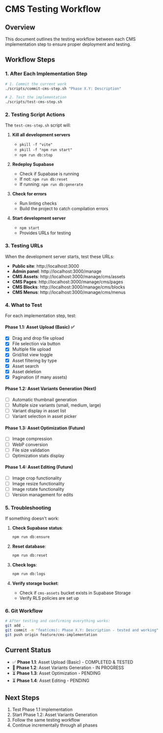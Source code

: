 # CMS Testing Workflow

## Overview
This document outlines the testing workflow between each CMS implementation step to ensure proper deployment and testing.

## Workflow Steps

### 1. After Each Implementation Step

```bash
# 1. Commit the current work
./scripts/commit-cms-step.sh "Phase X.Y: Description"

# 2. Test the implementation
./scripts/test-cms-step.sh
```

### 2. Testing Script Actions

The `test-cms-step.sh` script will:

1. **Kill all development servers**
   - `pkill -f "vite"`
   - `pkill -f "npm run start"`
   - `npm run db:stop`

2. **Redeploy Supabase**
   - Check if Supabase is running
   - If not: `npm run db:reset`
   - If running: `npm run db:generate`

3. **Check for errors**
   - Run linting checks
   - Build the project to catch compilation errors

4. **Start development server**
   - `npm start`
   - Provides URLs for testing

### 3. Testing URLs

When the development server starts, test these URLs:

- **Public site**: http://localhost:3000
- **Admin panel**: http://localhost:3000/manage
- **CMS Assets**: http://localhost:3000/manage/cms/assets
- **CMS Pages**: http://localhost:3000/manage/cms/pages
- **CMS Blocks**: http://localhost:3000/manage/cms/blocks
- **CMS Menus**: http://localhost:3000/manage/cms/menus

### 4. What to Test

For each implementation step, test:

#### Phase 1.1: Asset Upload (Basic) ✅
- [x] Drag and drop file upload
- [x] File selection via button
- [x] Multiple file upload
- [x] Grid/list view toggle
- [x] Asset filtering by type
- [x] Asset search
- [x] Asset deletion
- [x] Pagination (if many assets)

#### Phase 1.2: Asset Variants Generation (Next)
- [ ] Automatic thumbnail generation
- [ ] Multiple size variants (small, medium, large)
- [ ] Variant display in asset list
- [ ] Variant selection in asset picker

#### Phase 1.3: Asset Optimization (Future)
- [ ] Image compression
- [ ] WebP conversion
- [ ] File size validation
- [ ] Optimization stats display

#### Phase 1.4: Asset Editing (Future)
- [ ] Image crop functionality
- [ ] Image resize functionality
- [ ] Image rotate functionality
- [ ] Version management for edits

### 5. Troubleshooting

If something doesn't work:

1. **Check Supabase status**:
   ```bash
   npm run db:ensure
   ```

2. **Reset database**:
   ```bash
   npm run db:reset
   ```

3. **Check logs**:
   ```bash
   npm run db:logs
   ```

4. **Verify storage bucket**:
   - Check if `cms-assets` bucket exists in Supabase Storage
   - Verify RLS policies are set up

### 6. Git Workflow

```bash
# After testing and confirming everything works:
git add .
git commit -m "feat(cms): Phase X.Y: Description - tested and working"
git push origin feature/cms-implementation
```

## Current Status

- ✅ **Phase 1.1**: Asset Upload (Basic) - COMPLETED & TESTED
- 🔄 **Phase 1.2**: Asset Variants Generation - IN PROGRESS
- ⏳ **Phase 1.3**: Asset Optimization - PENDING
- ⏳ **Phase 1.4**: Asset Editing - PENDING

## Next Steps

1. Test Phase 1.1 implementation
2. Start Phase 1.2: Asset Variants Generation
3. Follow the same testing workflow
4. Continue incrementally through all phases

